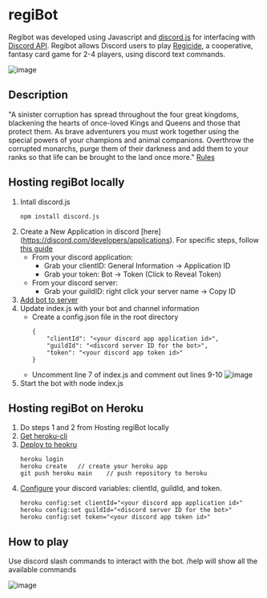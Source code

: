 # regiBot
Regibot was developed using Javascript and [discord.js](https://discord.js.org/#/) for interfacing with [Discord API](https://discord.com/developers/docs/intro). Regibot allows Discord users to play [Regicide](https://boardgamegeek.com/boardgame/307002/regicide), a cooperative, fantasy card game for 2-4 players, using discord text commands.

![image](https://lh3.googleusercontent.com/pw/AM-JKLWdt8dgd3qbk6O2WitgiAqAdLxBldtynDLEJaSfYCyRyUoQ5sJFnt-Ephd_qtjGhh1rdb5bLvifFDh9wf-CekxoTCRXFG-IjJ_dYtDoNg6vHvWEqd35zpcBrLuZIKAHe54xuw_tDNV9lqwtWh5R_7us=w475-h544-no?authuser=0)

## Description
"A sinister corruption has spread throughout the four great kingdoms, blackening the hearts of once-loved Kings and Queens and those that protect them. As brave adventurers you must work together using the special powers of your champions and animal companions. Overthrow the corrupted monarchs, purge them of their darkness
and add them to your ranks so that life can be brought to the land once more."
[Rules](https://www.badgersfrommars.com/assets/RegicideRulesA4.pdf)

## Hosting regiBot locally
1. Intall discord.js
    ```
    npm install discord.js
    ```
2. Create a New Application in discord [here] (https://discord.com/developers/applications). For specific steps, follow [this guide](https://discordjs.guide/preparations/setting-up-a-bot-application.html)
    - From your discord application:
        - Grab your clientID: General Information -> Application ID
        - Grab your token: Bot -> Token (Click to Reveal Token)
    - From your discord server:
        - Grab your guildID: right click your server name -> Copy ID
3. [Add bot to server](https://discordjs.guide/preparations/adding-your-bot-to-servers.html#bot-invite-links)
4. Update index.js with your bot and channel information
    - Create a config.json file in the root directory
        ```
        {
            "clientId": "<your discord app application id>",
            "guildId": "<discord server ID for the bot>",
            "token": "<your discord app token id>"
        }
        ```
    - Uncomment line 7 of index.js and comment out lines 9-10
    ![image](https://lh3.googleusercontent.com/pw/AM-JKLU99ro1qPuHTziHYZsfYifG0NV8f5qtmCbvlsQ_46v2xsgdKW9vBboLFxYXLJiiuzxwJQsZJy40ffuoIZ9rbgIF30mZPrxBjE5q_0GT3rnZZXv7I-Hr-vZrqrA1kG_PCJXUI9nJJcjZarPh7cl40jdn=w607-h192-no?authuser=0)
4. Start the bot with node index.js

## Hosting regiBot on Heroku
1. Do steps 1 and 2 from Hosting regiBot locally
2. [Get heroku-cli](https://devcenter.heroku.com/articles/heroku-cli)
3. [Deploy to heokru](https://devcenter.heroku.com/articles/deploying-nodejs#deploy-your-application-to-heroku)
    ```
    heroku login
    heroku create   // create your heroku app
    git push heroku main    // push repository to heroku
    ```
4. [Configure](https://devcenter.heroku.com/articles/config-vars#managing-config-vars) your discord variables: clientId, guildId, and token.
    ```
    heroku config:set clientId="<your discord app application id>"
    heroku config:set guildId="<discord server ID for the bot>"
    heroku config:set token="<your discord app token id>"
    ```

## How to play
Use discord slash commands to interact with the bot.
/help will show all the available commands

![image](https://lh3.googleusercontent.com/pw/AM-JKLX15pBJkm7hnrOmoh0PujkUKOwgdmhu5vakTZGUEVVtFJ6vxL3xKIqx3XmeOevF2GxXKqLPPsUT7vBDbm2BgU09Qv_J_4QBza1cIbZTzp5DonNGU1sWa-U0wj5zXvtfwH3zRAEP8gi0Zc3jFKlBs_L7=w482-h655-no?authuser=0)
